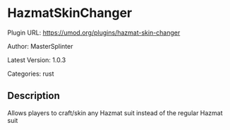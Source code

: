 # HazmatSkinChanger

Plugin URL: https://umod.org/plugins/hazmat-skin-changer

Author: MasterSplinter

Latest Version: 1.0.3

Categories: rust

## Description

Allows players to craft/skin any Hazmat suit instead of the regular Hazmat suit
